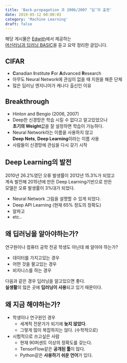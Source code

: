 ```yaml
---
title: 'Back-propagation 과 2006/2007 ‘딥’의 출현'
date: 2019-05-12 00:00:03
category: 'Machine Learning'
draft: false
---
```


해당 게시물은 [Edwith](https://www.edwith.org)에서 제공하는<br/>
[머신러닝과 딥러닝 BASIC](https://www.edwith.org/others26/joinLectures/9829)을 듣고 요약 정리한 글입니다.

## CIFAR

- **C**anadian **I**nstitute **F**or **A**dvanced **R**esearch
- 아무도 Neural Network에 관심이 없을 때 지원을 해준 단체
- 많은 딥러닝 엔지니어가 캐나다 출신인 이유

## Breakthrough

- Hinton and Bengio (2006, 2007)
- Deep한 신경망은 학습 시킬 수 없다고 알고있었으나<br/>
  **초기의 Weight**값을 잘 설정하면 학습이 가능하다.
- Neural Network라는 이름을 사용하지 않고<br/>
  **Deep Nets**, **Deep Learning**이라는 이름 사용
- 사람들이 신경망에 관심을 다시 갖기 시작

## Deep Learning의 발전

2010년 26.2%였던 오류 발생률이 2012년 15.3%가 되었고<br/>
계속 발전해 2015년에 만든 Deep Learning기반으로 만든<br/>
모델은 오류 발생률이 3%대가 되었다.

- Neural Network 그림을 설명할 수 있게 되었다.<br/>
- Deep API Learning (현재 65% 정도의 정확도)<br/>
- 알파고
- etc..

## 왜 딥러닝을 알아야하는가?

연구원이나 컴퓨터 공학 전공 학생도 아닌데 왜 알아야 하는가?<br/>

- 데이터를 가지고있는 경우
- 어떤 것을 팔고있는 경우
- 비지니스를 하는 경우

다음과 같은 경우 딥러닝을 알고있으면 좋다.<br/>
**실생활**의 많은 곳에 **딥러닝이 사용**되고 있기 때문이다.

## 왜 지금 해야하는가?

- 학생이나 연구원인 경우
  - 세계적 전문가가 되기에 **늦지 않았다**.
  - 그렇게 많이 복잡하지는 않다. (수학적으로)
- 시험적으로 쓰고싶은 사람
  - 현재 90퍼센트 이상의 정확도를 갖는다.
  - TensorFlow같은 **공개된 툴**이 많다.
  - Python같은 **사용하기 쉬운 언어**가 있다.
